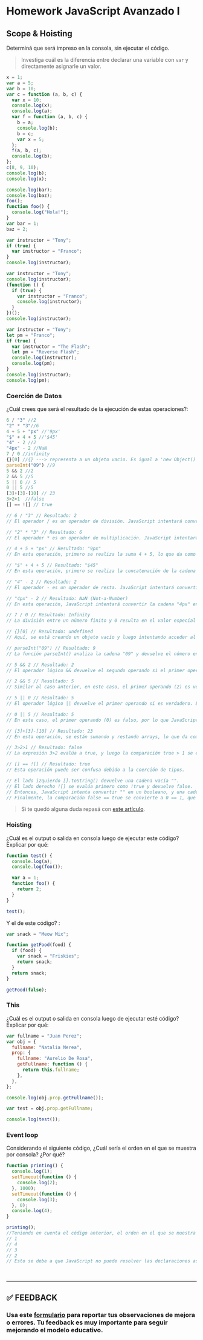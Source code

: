# Homework JavaScript Avanzado I

## Scope & Hoisting

Determiná que será impreso en la consola, sin ejecutar el código.

> Investiga cuál es la diferencia entre declarar una variable con `var` y directamente asignarle un valor.

```javascript
x = 1;
var a = 5;
var b = 10;
var c = function (a, b, c) {
  var x = 10;
  console.log(x);
  console.log(a);
  var f = function (a, b, c) {
    b = a;
    console.log(b);
    b = c;
    var x = 5;
  };
  f(a, b, c);
  console.log(b);
};
c(8, 9, 10);
console.log(b);
console.log(x);
```

```javascript
console.log(bar);
console.log(baz);
foo();
function foo() {
  console.log("Hola!");
}
var bar = 1;
baz = 2;
```

```javascript
var instructor = "Tony";
if (true) {
  var instructor = "Franco";
}
console.log(instructor);
```

```javascript
var instructor = "Tony";
console.log(instructor);
(function () {
  if (true) {
    var instructor = "Franco";
    console.log(instructor);
  }
})();
console.log(instructor);
```

```javascript
var instructor = "Tony";
let pm = "Franco";
if (true) {
  var instructor = "The Flash";
  let pm = "Reverse Flash";
  console.log(instructor);
  console.log(pm);
}
console.log(instructor);
console.log(pm);
```

### Coerción de Datos

¿Cuál crees que será el resultado de la ejecución de estas operaciones?:

```javascript
6 / "3" //2
"2" * "3"//6
4 + 5 + "px" //'9px'
"$" + 4 + 5 //'$45'
"4" - 2 //2
"4px" - 2 //NaN
7 / 0 //infinity
{}[0] //{} ---> representa a un objeto vacio. Es igual a 'new Object()' //  undefined
parseInt("09") //9
5 && 2 //2
2 && 5 //5
5 || 0 // 5
0 || 5 //5
[3]+[3]-[10] // 23
3>2>1  //false
[] == ![] // true

// 6 / "3" // Resultado: 2
// El operador / es un operador de división. JavaScript intentará convertir el segundo operando, que es "3" (cadena), en un número y luego realizará la división. Al convertir la cadena "3" a un número, se obtiene el valor 3, y la división de 6 entre 3 resulta en 2.

// "2" * "3" // Resultado: 6
// El operador * es un operador de multiplicación. JavaScript intentará convertir ambos operandos en números y luego realizará la multiplicación. La conversión de las cadenas "2" y "3" en números da como resultado 2 y 3, respectivamente. La multiplicación de 2 por 3 resulta en 6.

// 4 + 5 + "px" // Resultado: "9px"
// En esta operación, primero se realiza la suma 4 + 5, lo que da como resultado 9, y luego el operador + también se utiliza para concatenar la cadena "px" al número 9, lo que resulta en "9px".

// "$" + 4 + 5 // Resultado: "$45"
// En esta operación, primero se realiza la concatenación de la cadena "$" con el número 4, lo que da como resultado "$4". Luego, se concatena la cadena "5" al resultado anterior, lo que resulta en "$45".

// "4" - 2 // Resultado: 2
// El operador - es un operador de resta. JavaScript intentará convertir la cadena "4" en un número y luego realizará la resta. Al convertir la cadena "4" a un número, se obtiene el valor 4, y la resta de 4 menos 2 resulta en 2.

// "4px" - 2 // Resultado: NaN (Not-a-Number)
// En esta operación, JavaScript intentará convertir la cadena "4px" en un número para realizar la resta. Sin embargo, la cadena no representa un número válido, por lo que el resultado de la operación es NaN.

// 7 / 0 // Resultado: Infinity
// La división entre un número finito y 0 resulta en el valor especial Infinity, que representa el infinito positivo.

// {}[0] // Resultado: undefined
// Aquí, se está creando un objeto vacío y luego intentando acceder al elemento con clave 0 dentro del objeto. Sin embargo, los objetos no tienen una propiedad con índice numérico 0, por lo que se obtiene undefined.

// parseInt("09") // Resultado: 9
// La función parseInt() analiza la cadena "09" y devuelve el número entero 9. Al interpretar "09", JavaScript ignora el 0 inicial y realiza la conversión a un número entero.

// 5 && 2 // Resultado: 2
// El operador lógico && devuelve el segundo operando si el primer operando es verdadero. En este caso, ambos operandos son verdaderos (diferentes de cero), por lo que el resultado será el segundo operando, que es 2.

// 2 && 5 // Resultado: 5
// Similar al caso anterior, en este caso, el primer operando (2) es verdadero, pero el segundo operando (5) es el resultado de la operación completa porque ambos operandos son verdaderos.

// 5 || 0 // Resultado: 5
// El operador lógico || devuelve el primer operando si es verdadero. En este caso, el primer operando (5) es verdadero, por lo que el resultado será 5.

// 0 || 5 // Resultado: 5
// En este caso, el primer operando (0) es falso, por lo que JavaScript evalúa el segundo operando (5) y devuelve 5 como resultado.

// [3]+[3]-[10] // Resultado: 23
// En esta operación, se están sumando y restando arrays, lo que da como resultado una concatenación de cadenas. [3] + [3] da como resultado "33" (concatenación de dos arrays que contienen el número 3), y luego "33" - [10] se convierte en una operación inválida, por lo que JavaScript intenta convertir la cadena "33" a un número y obtiene el resultado 33, lo cual se resta con el número 10 resultando en 23.

// 3>2>1 // Resultado: false
// La expresión 3>2 evalúa a true, y luego la comparación true > 1 se evalúa como false, ya que true se convierte a 1 en una comparación numérica, y 1 no es mayor que 1.

// [] == ![] // Resultado: true
// Esta operación puede ser confusa debido a la coerción de tipos.

// El lado izquierdo [].toString() devuelve una cadena vacía "".
// El lado derecho ![] se evalúa primero como !true y devuelve false.
// Entonces, JavaScript intenta convertir "" en un booleano, y una cadena no vacía se considera verdadera en su forma booleana.
// Finalmente, la comparación false == true se convierte a 0 == 1, que es false.
```

> Si te quedó alguna duda repasá con [este artículo](http://javascript.info/tutorial/object-conversion).

### Hoisting

¿Cuál es el output o salida en consola luego de ejecutar este código? Explicar por qué:

```javascript
function test() {
  console.log(a);
  console.log(foo());

  var a = 1;
  function foo() {
    return 2;
  }
}

test();
```

Y el de este código? :

```javascript
var snack = "Meow Mix";

function getFood(food) {
  if (food) {
    var snack = "Friskies";
    return snack;
  }
  return snack;
}

getFood(false);
```

### This

¿Cuál es el output o salida en consola luego de ejecutar esté código? Explicar por qué:

```javascript
var fullname = "Juan Perez";
var obj = {
  fullname: "Natalia Nerea",
  prop: {
    fullname: "Aurelio De Rosa",
    getFullname: function () {
      return this.fullname;
    },
  },
};

console.log(obj.prop.getFullname());

var test = obj.prop.getFullname;

console.log(test());
```

### Event loop

Considerando el siguiente código, ¿Cuál sería el orden en el que se muestra por consola? ¿Por qué?

```javascript
function printing() {
  console.log(1);
  setTimeout(function () {
    console.log(2);
  }, 1000);
  setTimeout(function () {
    console.log(3);
  }, 0);
  console.log(4);
}

printing();
//Teniendo en cuenta el código anterior, el orden en el que se muestra en consola será el siguiente:
// 1
// 4
// 3
// 2
// Esto se debe a que JavaScript no puede resolver las declaraciones asíncronas porque como ya sabemos JavaScript es síncrono y single threated (único hilo de ejecución). Entonces, las declaraciones con setTimeOut son resueltas por una WebApi y una vez que las resuelve, las coloca en una cola y espera a que se vacie el stack. Por último podemos decir que teniendo en cuenta que en el caso del stack, la primera declaración que entra es la última en salir y que no contiene las declaraciones que demoran cierto tiempo, se muestra primero el 4 y luego el 1. Y como en la cola (queue) el primero que entra es el primero que sale,se ejecuta primero 3 y luego el 2.
```

</br >

---

## **✅ FEEDBACK**

### Usa este [**formulario**](https://docs.google.com/forms/d/e/1FAIpQLSe1MybH_Y-xcp1RP0jKPLndLdJYg8cwyHkSb9MwSrEjoxyzWg/viewform) para reportar tus observaciones de mejora o errores. Tu feedback es muy importante para seguir mejorando el modelo educativo.
